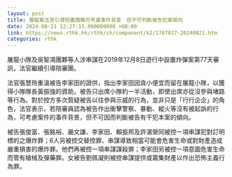 ```yaml
---
layout: post
title: 屠龍案法官引導陪審團稱可考慮事件背景　但不可判斷被告犯案傾向
date: 2024-08-21 12:27:15.000000000 +08:00
link: https://news.rthk.hk/rthk/ch/component/k2/1767017-20240821.htm
categories: rthk
---
```


屠龍小隊及吳智鴻團夥等人涉串謀在2019年12月8日遊行中設置炸彈案第77天審訊，法官繼續引導陪審團。

法官張慧玲重溫被告李家田的證供，指出李家田因貪小便宜而留在屠龍小隊，以獲得小隊隊長黃振強的資助，被告只出席小隊約一半活動，即使出席亦從沒參與堵路等行為。對於控方多次質疑被告以往參與示威的行為，並非只是「行行企企」的角色，法官表示，若陪審員認為被告作出衝擊警察、暴動、縱火等沒有被起訴的行為，可考慮案件的事件背景，但不可因而判斷被告有干犯本案的傾向。

被告張俊富、張銘裕、嚴文謙、李家田、賴振邦及許湛榮同被控一項串謀犯對訂明標的之爆炸罪；6人另被控交替控罪、串謀導致相當可能會危害生命或對財產造成嚴重損害的爆炸罪。他們再被控一項串謀謀殺罪；李家田另被控一項意圖危害生命而管有槍械及彈藥罪。女被告劉佩凝則被控串謀提供或籌集財產以作出恐怖主義行為罪。
